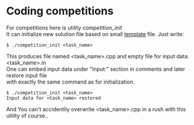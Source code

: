 # Coding competitions

For competitions here is utility *competition_init*  
It can initialize new solution file based on small [template](https://github.com/vSzemkel/CppStuff/blob/master/competition_template.cpp) file. Just write:

`$ ./competition_init <task_name>`

This produces file named <task_name>.cpp and empty file for input data: <task_name>.in  
One can embed input data under "Input:" section in comments and later restore input file  
with exactly the same command as for initialization.

`$ ./competition_init <task_name>`  
`Input data for <task_name> restored`

And You can't accidentlly overwrite <task_name>.cpp in a rush with this utility of course..
